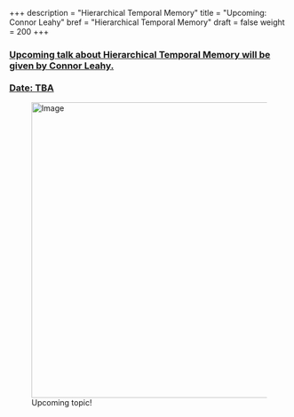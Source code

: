 +++
description = "Hierarchical Temporal Memory"
title = "Upcoming: Connor Leahy"
bref = "Hierarchical Temporal Memory"
draft = false
weight = 200
+++


<h3 class="section-head" id="h-get-started"><a href="#h-get-started">
Upcoming talk about Hierarchical Temporal Memory will be given by Connor Leahy.
<br> <br>
Date: TBA

</a></h3>
<p>

<figure>
  <img alt="Image" height="533" src="/img/htm.jpg" width="800">
  <figcaption>
    Upcoming topic!
  </figcaption>
</figure>
